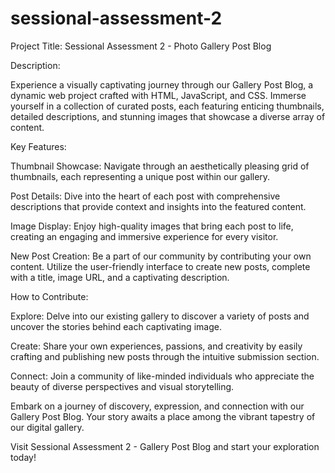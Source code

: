 # sessional-assessment-2
Project Title: Sessional Assessment 2 - Photo Gallery Post Blog

Description:

Experience a visually captivating journey through our Gallery Post Blog, a dynamic web project crafted with HTML, JavaScript, and CSS. Immerse yourself in a collection of curated posts, each featuring enticing thumbnails, detailed descriptions, and stunning images that showcase a diverse array of content.

Key Features:

Thumbnail Showcase: Navigate through an aesthetically pleasing grid of thumbnails, each representing a unique post within our gallery.

Post Details: Dive into the heart of each post with comprehensive descriptions that provide context and insights into the featured content.

Image Display: Enjoy high-quality images that bring each post to life, creating an engaging and immersive experience for every visitor.

New Post Creation: Be a part of our community by contributing your own content. Utilize the user-friendly interface to create new posts, complete with a title, image URL, and a captivating description.

How to Contribute:

Explore: Delve into our existing gallery to discover a variety of posts and uncover the stories behind each captivating image.

Create: Share your own experiences, passions, and creativity by easily crafting and publishing new posts through the intuitive submission section.

Connect: Join a community of like-minded individuals who appreciate the beauty of diverse perspectives and visual storytelling.

Embark on a journey of discovery, expression, and connection with our Gallery Post Blog. Your story awaits a place among the vibrant tapestry of our digital gallery.

Visit Sessional Assessment 2 - Gallery Post Blog and start your exploration today!
